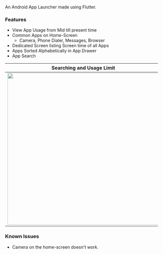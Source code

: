 An Android App Launcher made using Flutter.

### Features

- View App Usage from Mid till present time
- Common Apps on Home-Screen
  - Camera, Phone Dialer, Messages, Browser
- Dedicated Screen listing Screen time of all Apps
- Apps Sorted Alphabetically in App Drawer
- App Search

| Searching and Usage Limit | Checking App Usage|
|--- |--- |
| [<img src="https://github.com/user-attachments/assets/381e0221-20b0-4d80-85ab-f98345d9fae5" height=500/>](https://github.com/user-attachments/assets/381e0221-20b0-4d80-85ab-f98345d9fae5) | [<img src="https://github.com/user-attachments/assets/5aa31ac0-0b61-4eda-b8e7-6979a17beb22" height=500/>](https://github.com/user-attachments/assets/5aa31ac0-0b61-4eda-b8e7-6979a17beb22) |

### Known Issues

- Camera on the home-screen doesn't work.
